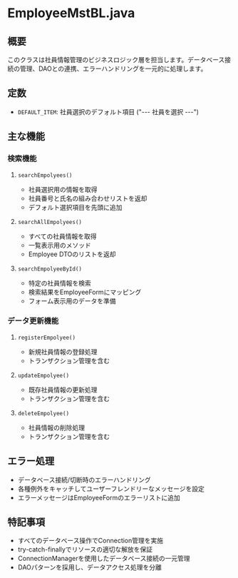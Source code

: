 # EmployeeMstBL.java

## 概要
このクラスは社員情報管理のビジネスロジック層を担当します。データベース接続の管理、DAOとの連携、エラーハンドリングを一元的に処理します。

## 定数
- `DEFAULT_ITEM`: 社員選択のデフォルト項目 ("--- 社員を選択 ---")

## 主な機能

### 検索機能
1. `searchEmpolyees()`
   - 社員選択用の情報を取得
   - 社員番号と氏名の組み合わせリストを返却
   - デフォルト選択項目を先頭に追加

2. `searchAllEmpolyees()`
   - すべての社員情報を取得
   - 一覧表示用のメソッド
   - Employee DTOのリストを返却

3. `searchEmpolyeeById()`
   - 特定の社員情報を検索
   - 検索結果をEmployeeFormにマッピング
   - フォーム表示用のデータを準備

### データ更新機能
1. `registerEmpolyee()`
   - 新規社員情報の登録処理
   - トランザクション管理を含む

2. `updateEmpolyee()`
   - 既存社員情報の更新処理
   - トランザクション管理を含む

3. `deleteEmpolyee()`
   - 社員情報の削除処理
   - トランザクション管理を含む

## エラー処理
- データベース接続/切断時のエラーハンドリング
- 各種例外をキャッチしてユーザーフレンドリーなメッセージを設定
- エラーメッセージはEmployeeFormのエラーリストに追加

## 特記事項
- すべてのデータベース操作でConnection管理を実施
- try-catch-finallyでリソースの適切な解放を保証
- ConnectionManagerを使用したデータベース接続の一元管理
- DAOパターンを採用し、データアクセス処理を分離
